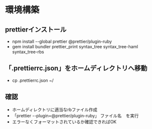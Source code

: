 # 環境構築
 ## prettierインストール
 - npm install --global prettier @prettier/plugin-ruby
 - gem install bundler prettier_print syntax_tree syntax_tree-haml syntax_tree-rbs

 ## 「.prettierrc.json」をホームディレクトリへ移動
 - cp .prettierrc.json ~/

 ## 確認
 - ホームディレクトリに適当なrbファイル作成
 - 「prettier --plugin=@prettier/plugin-ruby」 ファイル名　を実行
 - エラーなくフォーマットされているか確認できればOK